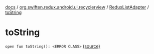 [docs](../../index.md) / [org.swiften.redux.android.ui.recyclerview](../index.md) / [ReduxListAdapter](index.md) / [toString](./to-string.md)

# toString

`open fun toString(): <ERROR CLASS>` [(source)](https://github.com/protoman92/KotlinRedux/tree/master/android/android-recyclerview/src/main/java/org/swiften/redux/android/ui/recyclerview/DiffedAdapter.kt#L101)